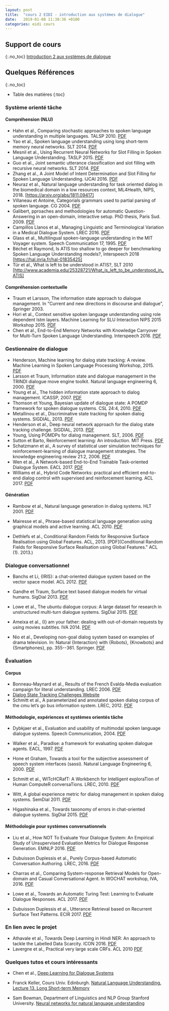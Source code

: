 ```yaml
---
layout: post
title:  "cours 2 EIDI - introduction aux systèmes de dialogue"
date:   2019-01-08 11:38:36 +0100
categories: eidi cours
---
```


## Support de cours
{:.no_toc}
[Introduction 2 aux systèmes de dialogue](https://sophierosset.github.io/docs/s2_eidi-dhm.pdf)

## Quelques Références
{:.no_toc}
* Table des matières
{:toc}

### Système orienté tâche
#### Compréhension (NLU)
- Hahn et al., Comparing stochastic approaches to spoken language understanding in multiple languages. TALSP 2010. [PDF](https://hal.archives-ouvertes.fr/file/index/docid/746965/filename/plugin-05639034.pdf)
- Yao et al., Spoken language understanding using long short-term memory neural networks. SLT 2014. [PDF](https://groups.csail.mit.edu/sls/publications/2014/Zhang_SLT_2014.pdf)
- Mesnil et al., Using Recurrent Neural Networks for Slot Filling in Spoken Language Understanding. TASLP 2015. [PDF](http://www.iro.umontreal.ca/~lisa/pointeurs/taslp_RNNSLU_final_doubleColumn.pdf)
- Guo et al., Joint semantic utterance classification and slot filling with recursive neural networks. SLT 2014. [PDF](https://www.microsoft.com/en-us/research/wp-content/uploads/2014/12/SLT2014-daniel.pdf)
- Zhang et al., A Joint Model of Intent Determination and Slot Filling for Spoken Language Understanding. IJCAI 2016. [PDF](https://www.ijcai.org/Proceedings/16/Papers/425.pdf)
- Neuraz et al., Natural language understanding for task oriented dialog in the biomedical domain in a low resources context, ML4Health, NIPS, 2018. [https://arxiv.org/abs/1811.09417]
- Villaneau et Antoine, Categorials grammars used to partial parsing of spoken language. CG 2004. [PDF](http://citeseerx.ist.psu.edu/viewdoc/download?doi=10.1.1.59.6779&rep=rep1&type=pdf)
- Galibert, pproaches and methodologies for automatic Question-Answering in an open-domain, interactive setup. PhD thesis, Paris Sud. 2009. [PDF](https://tel.archives-ouvertes.fr/tel-00617178)
- Campillos Llanos et al., Managing Linguistic and Terminological Variation in a Medical Dialogue System. LREC 2016. [PDF](http://www.lrec-conf.org/proceedings/lrec2016/pdf/662_Paper.pdf)
- Glass et al., Multilingual spoken-language understanding in the MIT Voyager system. Speech Communication 17, 1995. [PDF](http://groups.csail.mit.edu/sls/publications/1995/speechcomm95-voyager.pdf)
- Béchet et Raymond, Is ATIS too shallow to go deeper for benchmarking Spoken Language Understanding models?, Interspeech 2018 [https://hal.inria.fr/hal-01835425]
- Tür et al., What is left to be understood in ATIS?, SLT 2010 [http://www.academia.edu/25328721/What_is_left_to_be_understood_in_ATIS]
#### Compréhension contextuelle

- Traum et Larsson, The information state approach to dialogue management. In "Current and new directions in discourse and dialogue", Springer 2003.
- Hori et al., Context sensitive spoken language understanding using role dependent lstm layers. Machine Learning for SLU Interaction NIPS 2015 Workshop 2015. [PDF](https://www.merl.com/publications/docs/1718/TR2015-134.pdf)
- Chen et al., End-to-End Memory Networks with Knowledge Carryover for Multi-Turn Spoken Language Understanding. Interspeech 2016. [PDF](https://www.microsoft.com/en-us/research/wp-content/uploads/2016/06/IS16_ContextualSLU.pdf)

### Gestionnaire de dialogue
- Henderson, Machine learning for dialog state tracking: A review. Machine Learning in Spoken Language Processing Workshop, 2015. [PDF](https://pdfs.semanticscholar.org/4ff3/e8723fb61897de585402fe7a3cd3a5dbed5c.pdf)
- Larsson et Traum, Information state and dialogue management in the TRINDI dialogue move engine toolkit. Natural language engineering 6, 2000. [PDF](http://staff.um.edu.mt/mros1/csa5005/pdf/larsson-traum2000.pdf)
- Young et al., The hidden information state approach to dialog management. ICASSP, 2007. [PDF](http://svr-ftp.eng.cam.ac.uk/~sjy/papers/yswy07.pdf)
- Thomson et Young, Bayesian update of dialogue state: A POMDP framework for spoken dialogue systems. CSL 24:4, 2010. [PDF](https://ac.els-cdn.com/S0885230809000497/1-s2.0-S0885230809000497-main.pdf?_tid=159e7388-f15c-11e7-903e-00000aab0f6c&acdnat=1515076526_f25a0134b1892d40a6f6c435b66a1cb7)
- Metallinou et al., Discriminative state tracking for spoken dialog systems. SIGDIAL, 2013. [PDF](http://www.aclweb.org/anthology/P13-1046)
- Henderson et al., Deep neural network approach for the dialog state tracking challenge. SIGDIAL, 2013. [PDF](http://www.aclweb.org/anthology/W13-4073)
- Young, Using POMDPs for dialog management. SLT, 2006. [PDF](http://mi.eng.cam.ac.uk/research/dialogue/slt06_sjy-talk.pdf)
- Sutton et Barto, Reinforcement learning: An introduction. MIT Press. [PDF](https://s3.amazonaws.com/academia.edu.documents/38529120/9780262257053_index.pdf?AWSAccessKeyId=AKIAIWOWYYGZ2Y53UL3A&Expires=1515090192&Signature=RUyFlleBn9hFxk32V4BraEgIrP0%3D&response-content-disposition=inline%3B%20filename%3DReinforcement_Learning_index_-_Index.pdf)
- Schatzmann et al., A survey of statistical user simulation techniques for reinforcement-learning of dialogue management strategies. The knowledge engineering review 21:2, 2006. [PDF](http://ai2-s2-pdfs.s3.amazonaws.com/e3d8/e925ec4f938620a8d76bb50a1b2fc95e7f5e.pdf)
- Wen et al., A Network-based End-to-End Trainable Task-oriented Dialogue System. EACL 2017. [PDF](http://www.aclweb.org/anthology/E17-1042)
- Williams et al., Hybrid Code Networks: practical and efficient end-to-end dialog control with supervised and reinforcement learning. ACL 2017. [PDF](http://aclweb.org/anthology/P17-1062)

#### Génération
- Rambow et al., Natural language generation in dialog systems. HLT 2001. [PDF](https://users.soe.ucsc.edu/~maw/papers/RBW-hlt01.pdf)

- Mairesse et al., Phrase-based statistical language generation using graphical models and active learning. ACL 2010. [PDF](http://aclweb.org/anthology/P/P10/P10-1157.pdf)

- Dethlefs et al., Conditional Random Fields for Responsive Surface Realisation using Global Features. ACL, 2013. [PDF](Conditional Random Fields for Responsive Surface Realisation using Global Features." ACL (1). 2013.)

### Dialogue conversationnel
- Banchs et Li, {IRIS}: a chat-oriented dialogue system based on the vector space model. ACL 2012. [PDF](https://www.aclweb.org/anthology/P/P12/P12-3.pdf#page=49)

- Gandhe et Traum, Surface text based dialogue models for virtual humans. SigDial 2013. [PDF](http://www.aclweb.org/anthology/W13-4039)

- Lowe et al., The ubuntu dialogue corpus: A large dataset for research in unstructured multi-turn dialogue systems. SigDial 2015. [PDF](https://arxiv.org/pdf/1506.08909.pdf)

- Ameixa et al., {I} am your father: dealing with out-of-domain requests by using movies subtitles. IVA 2014. [PDF](http://www.inesc-id.pt/pt/indicadores/Ficheiros/10327.pdf)

- Nio et al., Developing non-goal dialog system based on examples of drama television. In: Natural {Interaction} with {Robots}, {Knowbots} and {Smartphones}, pp. 355--361. Springer. [PDF](http://isw3.naist.jp/~tomoki/Tomoki/Conferences/IWSDS2012_NonGoalDialog.pdf)

### Évaluation
#### Corpus
- Bonneau-Maynard et al., Results of the French Evalda-Media evaluation campaign for literal understanding. LREC 2006. [PDF](https://hal.archives-ouvertes.fr/hal-01160167/document)
- [Dialog State Tracking Challenges Website](https://www.microsoft.com/en-us/research/event/dialog-state-tracking-challenge/)
- Schmitt et al., A parameterized and annotated spoken dialog corpus of the cmu let’s go bus information system. LREC, 2012. [PDF](https://s3.amazonaws.com/academia.edu.documents/42138146/A_Parameterized_and_Annotated_Spoken_Dia20160205-21338-1yzo6xd.pdf?AWSAccessKeyId=AKIAIWOWYYGZ2Y53UL3A&Expires=1515417751&Signature=L6Ep7EEogSSdz%2FoaExecL5XBNF0%3D&response-content-disposition=inline%3B%20filename%3DA_Parameterized_and_Annotated_Spoken_Dia.pdf)

#### Méthodologie, expériences et systèmes orientés tâche
- Dybkjaer et al., Evaluation and usability of multimodal spoken language dialogue systems. Speech Communication, 2004. [PDF](https://pdfs.semanticscholar.org/08b5/969d3a9404ca3d107b87de23449112cbeae5.pdf)

- Walker et al., Paradise: a framework for evaluating spoken dialogue agents. EACL, 1997. [PDF](https://arxiv.org/pdf/cmp-lg/9704004.pdf)
- Hone et Graham, Towards a tool for the subjective assessment of speech system interfaces (sassi). Natural Language Engineering 6, 2000. [PDF](http://dspace.brunel.ac.uk/bitstream/2438/3077/1/SASSI%20Paper%202000.pdf)

- Schmitt et al., WITcHCRafT: A Workbench for Intelligent exploraTion of Human ComputeR conversaTions. LREC, 2010. [PDF](http://www.lrec-conf.org/proceedings/lrec2010/pdf/123_Paper.pdf)

- Witt, A global experience metric for dialog management in spoken dialog systems. SemDial 2011. [PDF](http://projects.ict.usc.edu/nld/semdial2011/proceedings/semdial2011_witt.pdf)

- Higashinaka et al., Towards taxonomy of errors in chat-oriented dialogue systems. SigDial 2015. [PDF](http://www.aclweb.org/old_anthology/W/W15/W15-46.pdf#page=107)


#### Méthodologie pour systèmes conversationnels
- Liu et al., How NOT To Evaluate Your Dialogue System: An Empirical Study of Unsupervised Evaluation Metrics for Dialogue Response Generation. EMNLP 2016. [PDF](http://aclweb.org/anthology/D/D16/D16-1230.pdf)

- Dubuisson Duplessis et al., Purely Corpus-based Automatic Conversation Authoring. LREC, 2016. [PDF](http://www.lrec-conf.org/proceedings/lrec2016/pdf/396_Paper.pdf)

- Charras et al., Comparing System-response Retrieval Models for Open-domain and Casual Conversational Agent. In WOCHAT workshop, IVA, 2016. [PDF](http://workshop.colips.org/wochat/@iva2016/documents/RP-269.pdf)

- Lowe et al., Towards an Automatic Turing Test: Learning to Evaluate Dialogue Responses. ACL 2017. [PDF](http://aclweb.org/anthology/P/P17/P17-1103.pdf)

- Dubuisson Duplessis et al., Utterance Retrieval based on Recurrent Surface Text Patterns. ECIR 2017. [PDF](https://hal.archives-ouvertes.fr/hal-01436052/document)

### En lien avec le projet
- Athavale et al., Towards Deep Learning in Hindi NER: An approach to tackle the
Labelled Data Scarcity. ICON 2016. [PDF](https://sophierosset.github.io/docs/1718/Athavale2016.pdf)
- Lavergne et al., Practical very large scale CRFs. ACL 2010 [PDF](http://www.quaero.org/media/files/bibliographie/acl_lavergne.pdf)

### Quelques tutos et cours intéressants
- Chen et al., [Deep Learning for Dialogue Systems](https://sites.google.com/site/deeplearningdialogue/home)

- Franck Keller, Cours Univ. Edinburgh. [Natural Language Understanding. Lecture 13. Long Short-term Memory](https://www.inf.ed.ac.uk/teaching/courses/nlu/lectures/nlu_l13_lstm.pdf)

- Sam Bowman, Department of Linguistics and NLP Group Stanford University. [Neural networks for natural language understanding](https://www.nyu.edu/projects/bowman/NLU%20Guest%20Lecture%20S%272015.pdf)

